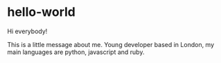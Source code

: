# hello-world

Hi everybody!

This is a little message about me. Young developer based in London, my main languages are python, javascript and ruby.
